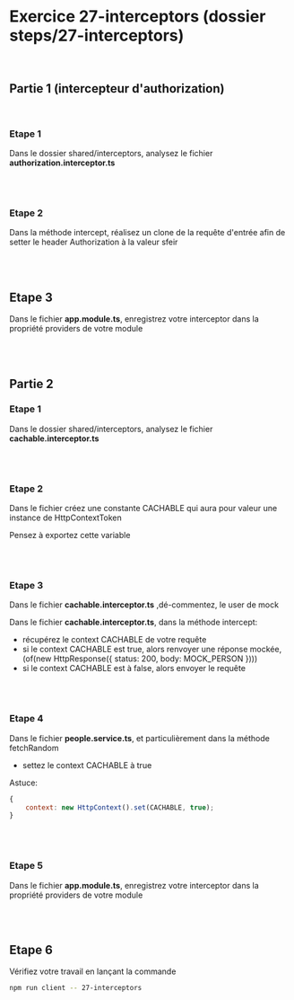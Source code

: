 # Exercice 27-interceptors (dossier steps/27-interceptors)

<br>

## Partie 1 (intercepteur d'authorization)

<br>

### Etape 1

Dans le dossier shared/interceptors, analysez le fichier **authorization.interceptor.ts**

<br><br>

### Etape 2

Dans la méthode intercept, réalisez un clone de la requête d'entrée afin de setter le header Authorization à la valeur sfeir

<br><br>

## Etape 3

Dans le fichier **app.module.ts**, enregistrez votre interceptor dans la propriété providers de votre module

<br><br>

## Partie 2

### Etape 1

Dans le dossier shared/interceptors, analysez le fichier **cachable.interceptor.ts**

<br><br>

### Etape 2

Dans le fichier créez une constante CACHABLE qui aura pour valeur une instance de HttpContextToken

Pensez à exportez cette variable

<br><br>

### Etape 3

Dans le fichier **cachable.interceptor.ts** ,dé-commentez, le user de mock

Dans le fichier **cachable.interceptor.ts**, dans la méthode intercept:

-   récupérez le context CACHABLE de votre requête
-   si le context CACHABLE est true, alors renvoyer une réponse mockée, (of(new HttpResponse({ status: 200, body: MOCK_PERSON })))
-   si le context CACHABLE est à false, alors envoyer le requête

<br><br>

### Etape 4

Dans le fichier **people.service.ts**, et particulièrement dans la méthode fetchRandom

-   settez le context CACHABLE à true

Astuce:

```javascript
{
    context: new HttpContext().set(CACHABLE, true);
}
```

<br><br>

### Etape 5

Dans le fichier **app.module.ts**, enregistrez votre interceptor dans la propriété providers de votre module

<br><br>

## Etape 6

Vérifiez votre travail en lançant la commande

```bash
npm run client -- 27-interceptors
```
